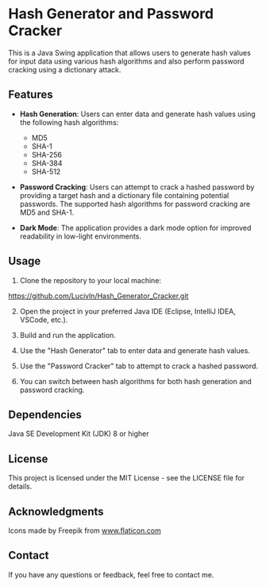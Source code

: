 # Hash Generator and Password Cracker

This is a Java Swing application that allows users to generate hash values for input data using various hash algorithms and also perform password cracking using a dictionary attack.

## Features

- **Hash Generation**: Users can enter data and generate hash values using the following hash algorithms:
  - MD5
  - SHA-1
  - SHA-256
  - SHA-384
  - SHA-512

- **Password Cracking**: Users can attempt to crack a hashed password by providing a target hash and a dictionary file containing potential passwords. The supported hash algorithms for password cracking are MD5 and SHA-1.

- **Dark Mode**: The application provides a dark mode option for improved readability in low-light environments.

## Usage

1. Clone the repository to your local machine:

https://github.com/Lucivln/Hash_Generator_Cracker.git

2. Open the project in your preferred Java IDE (Eclipse, IntelliJ IDEA, VSCode, etc.).

3. Build and run the application.

4. Use the "Hash Generator" tab to enter data and generate hash values.

5. Use the "Password Cracker" tab to attempt to crack a hashed password.

6. You can switch between hash algorithms for both hash generation and password cracking.

## Dependencies
Java SE Development Kit (JDK) 8 or higher

## License
This project is licensed under the MIT License - see the LICENSE file for details.

## Acknowledgments
Icons made by Freepik from www.flaticon.com

## Contact
If you have any questions or feedback, feel free to contact me.

